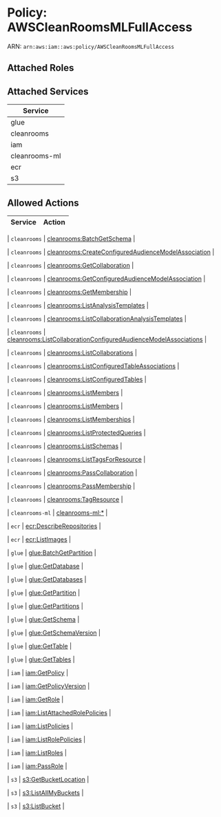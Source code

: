# Policy: AWSCleanRoomsMLFullAccess

ARN: `arn:aws:iam::aws:policy/AWSCleanRoomsMLFullAccess`

## Attached Roles

## Attached Services

| Service |
|---------|
| glue |
| cleanrooms |
| iam |
| cleanrooms-ml |
| ecr |
| s3 |

## Allowed Actions

| Service | Action |
|:-------:|--------|

| `cleanrooms` | [cleanrooms:BatchGetSchema](../actions.md#cleanrooms:batchgetschema) |

| `cleanrooms` | [cleanrooms:CreateConfiguredAudienceModelAssociation](../actions.md#cleanrooms:createconfiguredaudiencemodelassociation) |

| `cleanrooms` | [cleanrooms:GetCollaboration](../actions.md#cleanrooms:getcollaboration) |

| `cleanrooms` | [cleanrooms:GetConfiguredAudienceModelAssociation](../actions.md#cleanrooms:getconfiguredaudiencemodelassociation) |

| `cleanrooms` | [cleanrooms:GetMembership](../actions.md#cleanrooms:getmembership) |

| `cleanrooms` | [cleanrooms:ListAnalysisTemplates](../actions.md#cleanrooms:listanalysistemplates) |

| `cleanrooms` | [cleanrooms:ListCollaborationAnalysisTemplates](../actions.md#cleanrooms:listcollaborationanalysistemplates) |

| `cleanrooms` | [cleanrooms:ListCollaborationConfiguredAudienceModelAssociations](../actions.md#cleanrooms:listcollaborationconfiguredaudiencemodelassociations) |

| `cleanrooms` | [cleanrooms:ListCollaborations](../actions.md#cleanrooms:listcollaborations) |

| `cleanrooms` | [cleanrooms:ListConfiguredTableAssociations](../actions.md#cleanrooms:listconfiguredtableassociations) |

| `cleanrooms` | [cleanrooms:ListConfiguredTables](../actions.md#cleanrooms:listconfiguredtables) |

| `cleanrooms` | [cleanrooms:ListMembers](../actions.md#cleanrooms:listmembers) |

| `cleanrooms` | [cleanrooms:ListMembers](../actions.md#cleanrooms:listmembers) |

| `cleanrooms` | [cleanrooms:ListMemberships](../actions.md#cleanrooms:listmemberships) |

| `cleanrooms` | [cleanrooms:ListProtectedQueries](../actions.md#cleanrooms:listprotectedqueries) |

| `cleanrooms` | [cleanrooms:ListSchemas](../actions.md#cleanrooms:listschemas) |

| `cleanrooms` | [cleanrooms:ListTagsForResource](../actions.md#cleanrooms:listtagsforresource) |

| `cleanrooms` | [cleanrooms:PassCollaboration](../actions.md#cleanrooms:passcollaboration) |

| `cleanrooms` | [cleanrooms:PassMembership](../actions.md#cleanrooms:passmembership) |

| `cleanrooms` | [cleanrooms:TagResource](../actions.md#cleanrooms:tagresource) |

| `cleanrooms-ml` | [cleanrooms-ml:*](../actions.md#cleanrooms-ml:all) |

| `ecr` | [ecr:DescribeRepositories](../actions.md#ecr:describerepositories) |

| `ecr` | [ecr:ListImages](../actions.md#ecr:listimages) |

| `glue` | [glue:BatchGetPartition](../actions.md#glue:batchgetpartition) |

| `glue` | [glue:GetDatabase](../actions.md#glue:getdatabase) |

| `glue` | [glue:GetDatabases](../actions.md#glue:getdatabases) |

| `glue` | [glue:GetPartition](../actions.md#glue:getpartition) |

| `glue` | [glue:GetPartitions](../actions.md#glue:getpartitions) |

| `glue` | [glue:GetSchema](../actions.md#glue:getschema) |

| `glue` | [glue:GetSchemaVersion](../actions.md#glue:getschemaversion) |

| `glue` | [glue:GetTable](../actions.md#glue:gettable) |

| `glue` | [glue:GetTables](../actions.md#glue:gettables) |

| `iam` | [iam:GetPolicy](../actions.md#iam:getpolicy) |

| `iam` | [iam:GetPolicyVersion](../actions.md#iam:getpolicyversion) |

| `iam` | [iam:GetRole](../actions.md#iam:getrole) |

| `iam` | [iam:ListAttachedRolePolicies](../actions.md#iam:listattachedrolepolicies) |

| `iam` | [iam:ListPolicies](../actions.md#iam:listpolicies) |

| `iam` | [iam:ListRolePolicies](../actions.md#iam:listrolepolicies) |

| `iam` | [iam:ListRoles](../actions.md#iam:listroles) |

| `iam` | [iam:PassRole](../actions.md#iam:passrole) |

| `s3` | [s3:GetBucketLocation](../actions.md#s3:getbucketlocation) |

| `s3` | [s3:ListAllMyBuckets](../actions.md#s3:listallmybuckets) |

| `s3` | [s3:ListBucket](../actions.md#s3:listbucket) |
